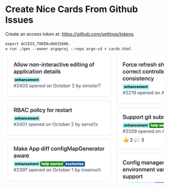 # Create Nice Cards From Github Issues

Create an access token at:  https://github.com/settings/tokens

```shell script
export ACCESS_TOKEN=db015666.
o run ./gen --owner argoproj --repo argo-cd > cards.html
```

![cards](docs/images/cards.png)